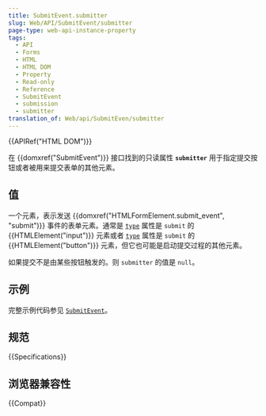 ```yaml
---
title: SubmitEvent.submitter
slug: Web/API/SubmitEvent/submitter
page-type: web-api-instance-property
tags:
  - API
  - Forms
  - HTML
  - HTML DOM
  - Property
  - Read-only
  - Reference
  - SubmitEvent
  - submission
  - submitter
translation_of: Web/api/SubmitEven/submitter
---
```

{{APIRef("HTML DOM")}}

在 {{domxref("SubmitEvent")}} 接口找到的只读属性 **`submitter`** 用于指定提交按钮或者被用来提交表单的其他元素。

## 值

一个元素，表示发送 {{domxref("HTMLFormElement.submit_event", "submit")}} 事件的表单元素。通常是 [`type`](/zh-CN/docs/Web/HTML/Element/input#type) 属性是 `submit` 的 {{HTMLElement("input")}} 元素或者 [`type`](/zh-CN/docs/Web/HTML/Element/input#type) 属性是 `submit` 的 {{HTMLElement("button")}} 元素，但它也可能是启动提交过程的其他元素。

如果提交不是由某些按钮触发的。则 `submitter` 的值是 `null`。

## 示例

完整示例代码参见 [`SubmitEvent`](/en-US/docs/Web/API/SubmitEvent#examples)。

## 规范

{{Specifications}}

## 浏览器兼容性

{{Compat}}
